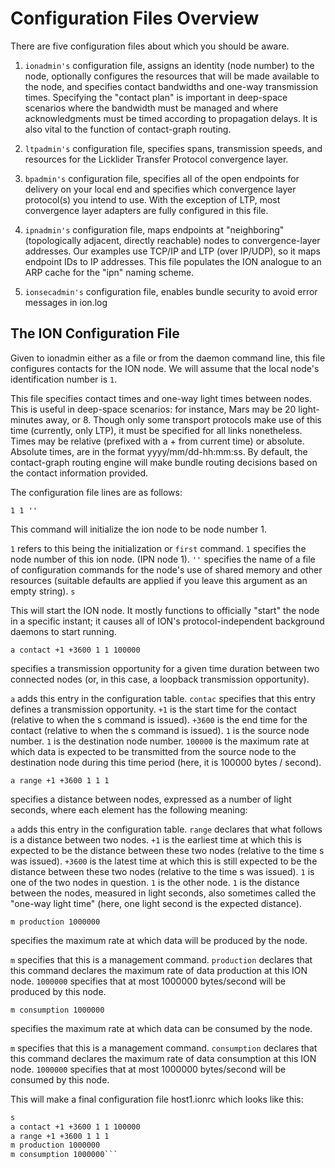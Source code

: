 # Configuration Files Overview
There are five configuration files about which you should be aware.

1. `ionadmin's` configuration file, assigns an identity (node number) to the node, optionally configures the resources that will be made available to the node, and specifies contact bandwidths and one-way transmission times. Specifying the "contact plan" is important in deep-space scenarios where the bandwidth must be managed and where acknowledgments must be timed according to propagation delays. It is also vital to the function of contact-graph routing.

2. `ltpadmin's` configuration file, specifies spans, transmission speeds, and resources for the Licklider Transfer Protocol convergence layer.

3. `bpadmin's` configuration file, specifies all of the open endpoints for delivery on your local end and specifies which convergence layer protocol(s) you intend to use. With the exception of LTP, most convergence layer adapters are fully configured in this file.

4. `ipnadmin's` configuration file, maps endpoints at "neighboring" (topologically adjacent, directly reachable) nodes to convergence-layer addresses. Our examples use TCP/IP and LTP (over IP/UDP), so it maps endpoint IDs to IP addresses. This file populates the ION analogue to an ARP cache for the "ipn" naming scheme.

5. `ionsecadmin's` configuration file, enables bundle security to avoid error messages in ion.log

## The ION Configuration File

Given to ionadmin either as a file or from the daemon command line, this file configures contacts for the ION node. We will assume that the local node's identification number is `1`.

This file specifies contact times and one-way light times between nodes. This is useful in deep-space scenarios: for instance, Mars may be 20 light-minutes away, or 8. Though only some transport protocols make use of this time (currently, only LTP), it must be specified for all links nonetheless. Times may be relative (prefixed with a + from current time) or absolute. Absolute times, are in the format yyyy/mm/dd-hh:mm:ss. By default, the contact-graph routing engine will make bundle routing decisions based on the contact information provided.

The configuration file lines are as follows:

`1 1 ''`

This command will initialize the ion node to be node number 1.

`1` refers to this being the initialization or `first` command.
`1` specifies the node number of this ion node. (IPN node 1).
`''` specifies the name of a file of configuration commands for the node's use of shared memory and other resources (suitable defaults are applied if you leave this argument as an empty string).
`s`

This will start the ION node. It mostly functions to officially "start" the node in a specific instant; it causes all of ION's protocol-independent background daemons to start running.

`a contact +1 +3600 1 1 100000`

specifies a transmission opportunity for a given time duration between two connected nodes (or, in this case, a loopback transmission opportunity).

`a` adds this entry in the configuration table.
`contac` specifies that this entry defines a transmission opportunity.
`+1` is the start time for the contact (relative to when the s command is issued).
`+3600` is the end time for the contact (relative to when the s command is issued).
`1` is the source node number.
`1` is the destination node number.
`100000` is the maximum rate at which data is expected to be transmitted from the source node to the destination node during this time period (here, it is 100000 bytes / second).

`a range +1 +3600 1 1 1`

specifies a distance between nodes, expressed as a number of light seconds, where each element has the following meaning:

`a` adds this entry in the configuration table.
`range` declares that what follows is a distance between two nodes.
`+1` is the earliest time at which this is expected to be the distance between these two nodes (relative to the time s was issued).
`+3600` is the latest time at which this is still expected to be the distance between these two nodes (relative to the time s was issued).
`1` is one of the two nodes in question.
`1` is the other node.
`1` is the distance between the nodes, measured in light seconds, also sometimes called the "one-way light time" (here, one light second is the expected distance).

`m production 1000000` 

specifies the maximum rate at which data will be produced by the node.

`m` specifies that this is a management command.
`production` declares that this command declares the maximum rate of data production at this ION node.
`1000000` specifies that at most 1000000 bytes/second will be produced by this node.

`m consumption 1000000`

specifies the maximum rate at which data can be consumed by the node.

`m` specifies that this is a management command.
`consumption` declares that this command declares the maximum rate of data consumption at this ION node.
`1000000` specifies that at most 1000000 bytes/second will be consumed by this node.

This will make a final configuration file host1.ionrc which looks like this:

```1 1 ''
s
a contact +1 +3600 1 1 100000
a range +1 +3600 1 1 1
m production 1000000
m consumption 1000000```

